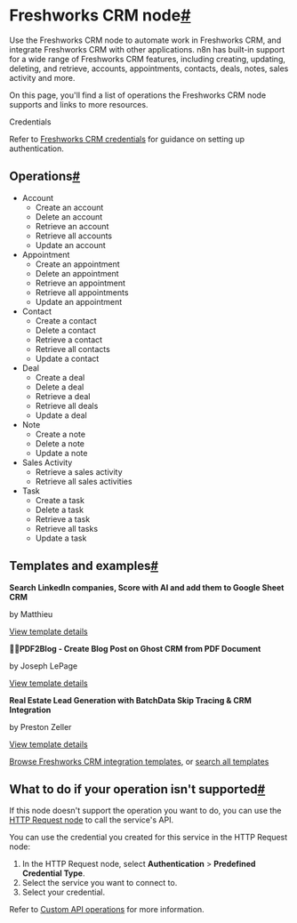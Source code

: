 [](https://github.com/n8n-io/n8n-docs/edit/main/docs/integrations/builtin/app-nodes/n8n-nodes-base.freshworkscrm.md "Edit this page")

# Freshworks CRM node[#](#freshworks-crm-node "Permanent link")

Use the Freshworks CRM node to automate work in Freshworks CRM, and integrate Freshworks CRM with other applications. n8n has built-in support for a wide range of Freshworks CRM features, including creating, updating, deleting, and retrieve, accounts, appointments, contacts, deals, notes, sales activity and more.

On this page, you'll find a list of operations the Freshworks CRM node supports and links to more resources.

Credentials

Refer to [Freshworks CRM credentials](../../credentials/freshworkscrm/) for guidance on setting up authentication.

## Operations[#](#operations "Permanent link")

*   Account
    *   Create an account
    *   Delete an account
    *   Retrieve an account
    *   Retrieve all accounts
    *   Update an account
*   Appointment
    *   Create an appointment
    *   Delete an appointment
    *   Retrieve an appointment
    *   Retrieve all appointments
    *   Update an appointment
*   Contact
    *   Create a contact
    *   Delete a contact
    *   Retrieve a contact
    *   Retrieve all contacts
    *   Update a contact
*   Deal
    *   Create a deal
    *   Delete a deal
    *   Retrieve a deal
    *   Retrieve all deals
    *   Update a deal
*   Note
    *   Create a note
    *   Delete a note
    *   Update a note
*   Sales Activity
    *   Retrieve a sales activity
    *   Retrieve all sales activities
*   Task
    *   Create a task
    *   Delete a task
    *   Retrieve a task
    *   Retrieve all tasks
    *   Update a task

## Templates and examples[#](#templates-and-examples "Permanent link")

**Search LinkedIn companies, Score with AI and add them to Google Sheet CRM**

by Matthieu

[View template details](https://n8n.io/workflows/3904-search-linkedin-companies-score-with-ai-and-add-them-to-google-sheet-crm/)

**📄🌐PDF2Blog - Create Blog Post on Ghost CRM from PDF Document**

by Joseph LePage

[View template details](https://n8n.io/workflows/2522-pdf2blog-create-blog-post-on-ghost-crm-from-pdf-document/)

**Real Estate Lead Generation with BatchData Skip Tracing & CRM Integration**

by Preston Zeller

[View template details](https://n8n.io/workflows/3666-real-estate-lead-generation-with-batchdata-skip-tracing-and-crm-integration/)

[Browse Freshworks CRM integration templates](https://n8n.io/integrations/freshworks-crm/), or [search all templates](https://n8n.io/workflows/)

## What to do if your operation isn't supported[#](#what-to-do-if-your-operation-isnt-supported "Permanent link")

If this node doesn't support the operation you want to do, you can use the [HTTP Request node](../../core-nodes/n8n-nodes-base.httprequest/) to call the service's API.

You can use the credential you created for this service in the HTTP Request node:

1.  In the HTTP Request node, select **Authentication** > **Predefined Credential Type**.
2.  Select the service you want to connect to.
3.  Select your credential.

Refer to [Custom API operations](../../../custom-operations/) for more information.
